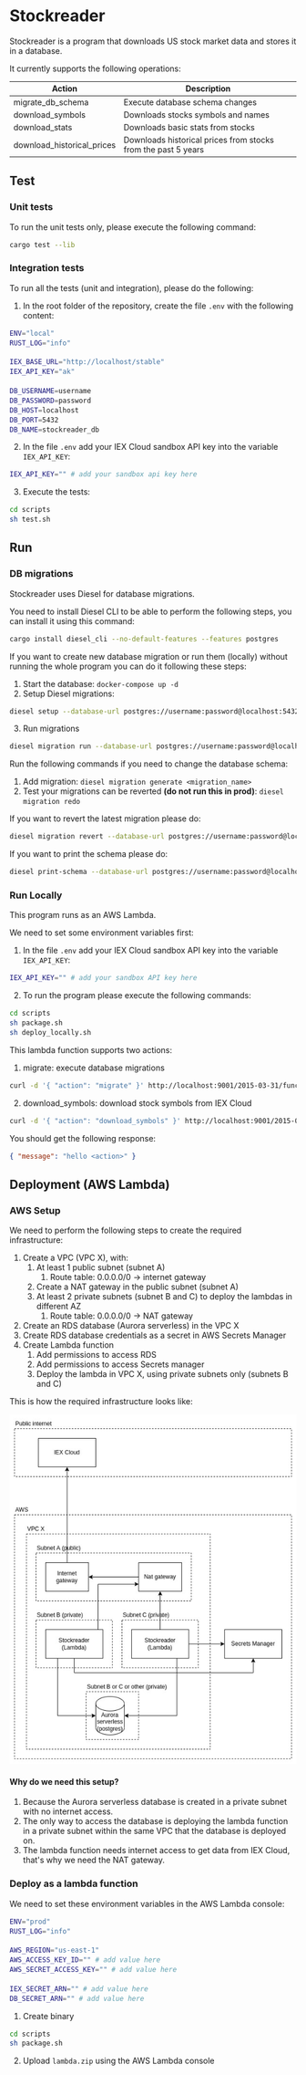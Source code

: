 # Stockreader

Stockreader is a program that downloads US stock market data and stores it in a database.

It currently supports the following operations:

| Action                     | Description                                                   |
|----------------------------|---------------------------------------------------------------|
| migrate_db_schema          | Execute database schema changes                               |
| download_symbols           | Downloads stocks symbols and names                            |
| download_stats             | Downloads basic stats from stocks                             |
| download_historical_prices | Downloads historical prices from stocks from the past 5 years |

## Test

### Unit tests

To run the unit tests only, please execute the following command:

```bash
cargo test --lib
```

### Integration tests

To run all the tests (unit and integration), please do the following:

1. In the root folder of the repository, create the file `.env` with the following content:
```bash
ENV="local"
RUST_LOG="info"

IEX_BASE_URL="http://localhost/stable"
IEX_API_KEY="ak"

DB_USERNAME=username
DB_PASSWORD=password
DB_HOST=localhost
DB_PORT=5432
DB_NAME=stockreader_db
```

2. In the file `.env` add your IEX Cloud sandbox API key into the variable `IEX_API_KEY`:
```bash
IEX_API_KEY="" # add your sandbox api key here
```

3. Execute the tests:
```bash
cd scripts
sh test.sh
```

## Run

### DB migrations

Stockreader uses Diesel for database migrations.

You need to install Diesel CLI to be able to perform the following steps,
you can install it using this command:

```bash
cargo install diesel_cli --no-default-features --features postgres
```

If you want to create new database migration or run them (locally) without
running the whole program you can do it following these steps:

1. Start the database: `docker-compose up -d`
2. Setup Diesel migrations:
```bash
diesel setup --database-url postgres://username:password@localhost:5432/stockreader_db
```
3. Run migrations
```bash
diesel migration run --database-url postgres://username:password@localhost:5432/stockreader_db
````

Run the following commands if you need to change the database schema:

1. Add migration: `diesel migration generate <migration_name>`
2. Test your migrations can be reverted **(do not run this in prod)**: `diesel migration redo`

If you want to revert the latest migration please do:
```bash
diesel migration revert --database-url postgres://username:password@localhost:5432/stockreader_db
```

If you want to print the schema please do:
```bash
diesel print-schema --database-url postgres://username:password@localhost:5432/stockreader_db
```

### Run Locally

This program runs as an AWS Lambda.

We need to set some environment variables first:

1. In the file `.env` add your IEX Cloud sandbox API key into the variable `IEX_API_KEY`:
```bash
IEX_API_KEY="" # add your sandbox API key here
```
2. To run the program please execute the following commands:
```bash
cd scripts
sh package.sh
sh deploy_locally.sh
```

This lambda function supports two actions:

1. migrate: execute database migrations
```bash
curl -d '{ "action": "migrate" }' http://localhost:9001/2015-03-31/functions/myfunction/invocations
```
2. download_symbols: download stock symbols from IEX Cloud
```bash
curl -d '{ "action": "download_symbols" }' http://localhost:9001/2015-03-31/functions/myfunction/invocations
```

You should get the following response:
```json
{ "message": "hello <action>" }
```

## Deployment (AWS Lambda)

### AWS Setup

We need to perform the following steps to create the required infrastructure:

1. Create a VPC (VPC X), with:
    1. At least 1 public subnet (subnet A)
        1. Route table: 0.0.0.0/0 -> internet gateway
    2. Create a NAT gateway in the public subnet (subnet A)
    3. At least 2 private subnets (subnet B and C) to deploy the lambdas in different AZ
        1. Route table: 0.0.0.0/0 -> NAT gateway
2. Create an RDS database (Aurora serverless) in the VPC X
3. Create RDS database credentials as a secret in AWS Secrets Manager
4. Create Lambda function
    1. Add permissions to access RDS
    2. Add permissions to access Secrets manager
    3. Deploy the lambda in VPC X, using private subnets only (subnets B and C)

This is how the required infrastructure looks like:

![Infrastructure view](docs/stockreader-deploy-aws.jpg "Infrastructure view")

#### Why do we need this setup?

1. Because the Aurora serverless database is created in a private subnet with no
   internet access.
2. The only way to access the database is deploying the lambda function in a 
   private subnet within the same VPC that the database is deployed on.
3. The lambda function needs internet access to get data from IEX Cloud,
   that's why we need the NAT gateway.

### Deploy as a lambda function

We need to set these environment variables in the AWS Lambda console:

 ```bash
ENV="prod"
RUST_LOG="info"

AWS_REGION="us-east-1"
AWS_ACCESS_KEY_ID="" # add value here
AWS_SECRET_ACCESS_KEY="" # add value here

IEX_SECRET_ARN="" # add value here
DB_SECRET_ARN="" # add value here
```

1. Create binary
```bash
cd scripts
sh package.sh
```
2. Upload `lambda.zip` using the AWS Lambda console
